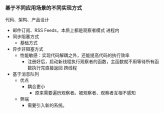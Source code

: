 ### 基于不同应用场景的不同实现方式
代码、架构、产品设计
- 邮件订阅、RSS Feeds，本质上都是观察者模式
进程内
- 同步阻塞方式
	- 基础方式
- 异步非阻塞方式
	- 性能敏感：实现代码解耦之外，还能提高代码的执行效率
		- 注册好后，启动新线程执行观察者的函数，主函数就不用等待所有函数执行完直接返回
跨线程
- 基于消息队列
	- 优点
		- 耦合更小
			- 原来需要遍历观察者。被观察者、观察者互相不感知
	- 弊端
		- 需要引入新的系统。